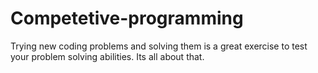 # Competetive-programming
Trying new coding problems and solving them is a great exercise to test your problem solving abilities. Its all about that.
